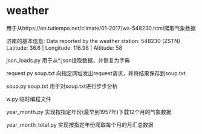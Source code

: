 # weather

用于从https://en.tutiempo.net/climate/01-2017/ws-548230.html爬取气象数据

济南的基本信息:
Data reported by the weather station: 548230 (ZSTN)
Latitude: 36.6 | Longitude: 116.98 | Altitude: 58

json_loads.py
用于从*.json提取数据，并恢复为字典

request.py      soup.txt
向指定网址发出request请求，并将结果保存到soup.txt

soup.py         soup.txt
用于对soup.txt进行步步分析

w.py    临时编程文件

year_month.py
实现按指定年份(最早到1957年)下载12个月的气象数据

year_month_total.py
实现按指定年份爬取每个月的月汇总数据
